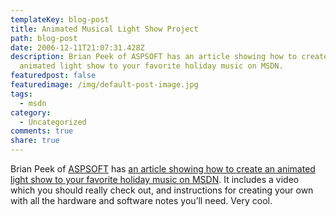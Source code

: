 ```yaml
---
templateKey: blog-post
title: Animated Musical Light Show Project
path: blog-post
date: 2006-12-11T21:07:31.428Z
description: Brian Peek of ASPSOFT has an article showing how to create an
  animated light show to your favorite holiday music on MSDN.
featuredpost: false
featuredimage: /img/default-post-image.jpg
tags:
  - msdn
category:
  - Uncategorized
comments: true
share: true
---
```

<!--StartFragment-->

Brian Peek of [ASPSOFT](http://www.aspsoft.com/) has [an article showing how to create an animated light show to your favorite holiday music on MSDN](http://msdn.microsoft.com/coding4fun/events/holidays/article.aspx?articleid=1230660). It includes a video which you should really check out, and instructions for creating your own with all the hardware and software notes you’ll need. Very cool.

<!--EndFragment-->